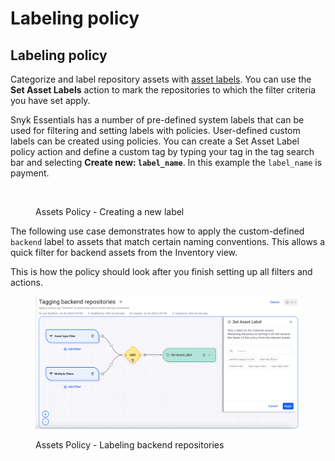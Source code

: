 # Labeling policy

## Labeling policy

Categorize and label repository assets with [asset labels](../../../../manage-assets/assets-inventory-components.md#tags). You can use the **Set Asset Labels** action to mark the repositories to which the filter criteria you have set apply.&#x20;

Snyk Essentials has a number of pre-defined system labels that can be used for filtering and setting labels with policies. User-defined custom labels can be created using policies. You can create a Set Asset Label policy action and define a custom tag by typing your tag in the tag search bar and selecting **Create new: `label_name`**. In this example the `label_name` is payment.

<figure><img src="../../../../.gitbook/assets/set asset label new2.png" alt="" width="182"><figcaption><p>Assets Policy - Creating a new label</p></figcaption></figure>

The following use case demonstrates how to apply the custom-defined `backend` label to assets that match certain naming conventions. This allows a quick filter for backend assets from the Inventory view.

This is how the policy should look after you finish setting up all filters and actions.

<figure><img src="../../../../.gitbook/assets/set asset label new (1).png" alt=""><figcaption><p>Assets Policy - Labeling backend repositories</p></figcaption></figure>
